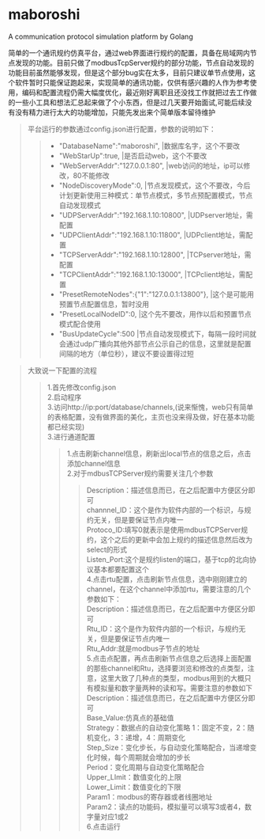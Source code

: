 # maboroshi
A communication protocol simulation platform by Golang

简单的一个通讯规约仿真平台，通过web界面进行规约的配置，具备在局域网内节点发现的功能。目前只做了modbusTcpServer规约的部分功能，节点自动发现的功能目前虽然能够发现，但是这个部分bug实在太多，目前只建议单节点使用，这个软件暂时只能保证跑起来，实现简单的通讯功能，仅供有感兴趣的人作为参考使用，编码和配置流程仍需大幅度优化，最近刚好离职且还没找工作就把过去工作做的一些小工具和想法汇总起来做了个小东西，但是过几天要开始面试,可能后续没有没有精力进行太大的功能增加，只能先发出来个简单版本留待维护  
>平台运行的参数通过config.json进行配置，参数的说明如下：  
>>* "DatabaseName":"maboroshi",                  |数据库名字，这个不要改  
>>* "WebStarUp":true,                            |是否启动web，这个不要改  
>>* "WebServerAddr":"127.0.0.1:80",              |web访问的地址，ip可以修改，80不能修改  
>>* "NodeDiscoveryMode":0,                       |节点发现模式，这个不要改，今后计划更新使用三种模式：单节点模式，多节点预配置模式，节点自动发现模式  
>>* "UDPServerAddr":"192.168.1.10:10800",        |UDPserver地址，需配置  
>>* "UDPClientAddr":"192.168.1.10:11800",        |UDPclient地址，需配置  
>>* "TCPServerAddr":"192.168.1.10:12800",        |TCPserver地址，需配置  
>>* "TCPClientAddr":"192.168.1.10:13000",        |TCPclient地址，需配置  
>>* "PresetRemoteNodes":{"1":"127.0.0.1:13800"}, |这个是可能用预置节点配置信息，暂时没用  
>>* "PresetLocalNodeID":0,                       |这个先不要改，用作以后和预置节点模式配合使用  
>>* "BusUpdateCycle":500                         |节点自动发现模式下，每隔一段时间就会通过udp广播向其他外部节点公示自己的信息，这里就是配置间隔的地方（单位秒），建议不要设置得过短  

>大致说一下配置的流程  
>>1.首先修改config.json  
>>2.启动程序  
>>3.访问http://ip:port/database/channels,(说来惭愧，web只有简单的表格配置，没有做界面的美化，主页也没来得及做，好在基本功能都已经实现)  
>>3.进行通道配置  
>>>1.点击刷新channel信息，刷新出local节点的信息之后，点击添加channel信息  
>>>2.对于mdbusTCPServer规约需要关注几个参数  
>>>>Description：描述信息而已，在之后配置中方便区分即可   
>>>>channnel_ID：这个是作为软件内部的一个标识，与规约无关，但是要保证节点内唯一  
>>>>Protoco_ID:填写0就表示是使用mdbusTCPServer规约，这个之后的更新中会加上规约的描述信息然后改为select的形式  
>>>>Listen_Port:这个是规约listen的端口，基于tcp的北向协议基本都要配置这个  
>>4.点击rtu配置，点击刷新节点信息，选中刚刚建立的channel，在这个channel中添加rtu，需要注意的几个参数如下：  
>>>Description：描述信息而已，在之后配置中方便区分即可  
>>>Rtu_ID：这个是作为软件内部的一个标识，与规约无关，但是要保证节点内唯一  
>>>Rtu_Addr:就是modbus子节点的地址  
>>5.点击点配置，再点击刷新节点信息之后选择上面配置的那些channel和Rtu，选择要浏览和修改的点类型，注意，这里大致了几种点的类型，modbus用到的大概只有模拟量和数字量两种的读和写。需要注意的参数如下  
>>>Description：描述信息而已，在之后配置中方便区分即可  
>>>Base_Value:仿真点的基础值  
>>>Strategy：数据点的自动变化策略 1：固定不变，2：随机变化，3：递增，4：周期变化  
>>>Step_Size：变化步长，与自动变化策略配合，当递增变化时候，每个周期就会增加的步长  
>>>Period：变化周期与自动变化策略配合  
>>>Upper_LImit：数值变化的上限  
>>>Lower_Limit：数值变化的下限  
>>>Param1：modbus的寄存器或者线圈地址  
>>>Param2：读点的功能码，模拟量可以填写3或者4，数字量对应1或2  
>>6.点击运行  
